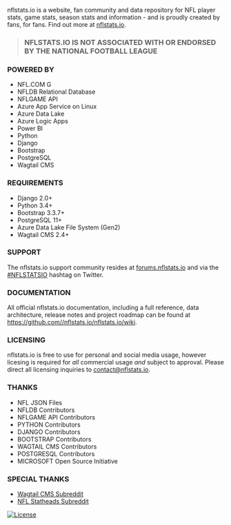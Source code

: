 nflstats.io is a website, fan community and data repository for NFL player stats, game stats, season stats and information - and is proudly created by fans, for fans. Find out more at [nflstats.io](https://nflstats.io/).

>### **NFLSTATS.IO IS NOT ASSOCIATED WITH OR ENDORSED BY THE NATIONAL FOOTBALL LEAGUE**

### POWERED BY

* NFL.COM G
* NFLDB Relational Database
* NFLGAME API
* Azure App Service on Linux
* Azure Data Lake
* Azure Logic Apps
* Power BI
* Python
* Django
* Bootstrap
* PostgreSQL
* Wagtail CMS

### REQUIREMENTS

* Django 2.0+
* Python 3.4+
* Bootstrap 3.3.7+
* PostgreSQL 11+
* Azure Data Lake File System (Gen2)
* Wagtail CMS 2.4+

### SUPPORT

The nflstats.io support community resides at [forums.nflstats.io](https://forums.nflstats.io) and via the [#NFLSTATSIO](https://twitter.com/search?f=tweets&vertical=default&q=%23NFLSTATSIO) hashtag on Twitter.

### DOCUMENTATION

All official nflstats.io documentation, including a full reference, data architecture, release notes and project roadmap can be found at https://github.com//nflstats.io/nflstats.io/wiki.

### LICENSING

nflstats.io is free to use for personal and social media usage, however licesing is required for *all* commercial usage *and* subject to approval. Please direct all licensing inquiries to contact@nflstats.io.

### THANKS

* NFL JSON Files
* NFLDB Contributors
* NFLGAME API Contributors
* PYTHON Contributors
* DJANGO Contributors
* BOOTSTRAP Contributors
* WAGTAIL CMS Contributors
* POSTGRESQL Contributors
* MICROSOFT Open Source Initiative

### SPECIAL THANKS
* [Wagtail CMS Subreddit](https://www.reddit.com/r/WagtailCMS/)
* [NFL Statheads Subreddit](https://www.reddit.com/r/NFLstatheads)

[![License](https://img.shields.io/badge/license-BSD-blue.svg)](https://opensource.org/licenses/BSD-3-Clause)
